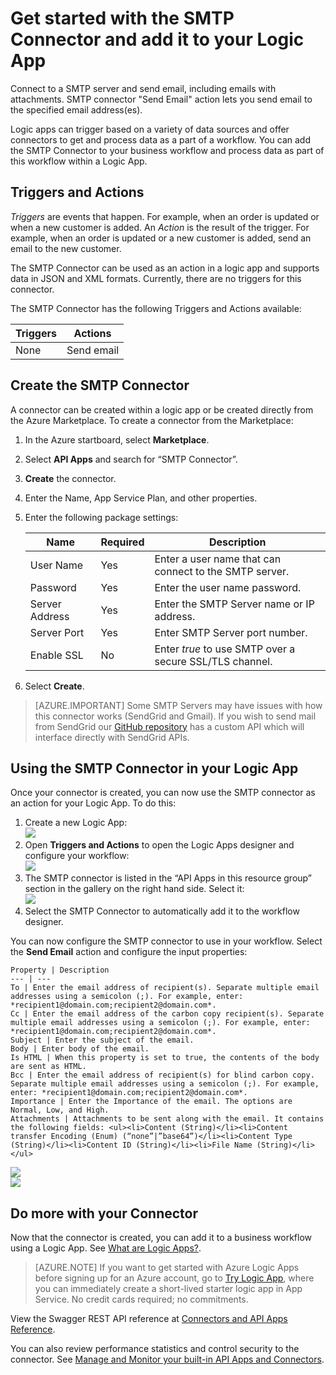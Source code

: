 <properties
   pageTitle="Using the SMTP Connector in Logic Apps | Microsoft Azure App Service"
   description="How to create and configure the SMTP Connector or API app and use it in a logic app in Azure App Service"
   services="app-service\logic"
   documentationCenter=".net,nodejs,java"
   authors="rajeshramabathiran"
   manager="dwrede"
   editor=""/>

<tags
   ms.service="app-service-logic"
   ms.devlang="multiple"
   ms.topic="article"
   ms.tgt_pltfrm="na"
   ms.workload="integration"
   ms.date="11/11/2015"
   ms.author="rajram"/>


# Get started with the SMTP Connector and add it to your Logic App
Connect to a SMTP server and send email, including emails with attachments. SMTP connector "Send Email" action lets you send email to the specified email address(es).

Logic apps can trigger based on a variety of data sources and offer connectors to get and process data as a part of a workflow. You can add the SMTP Connector to your business workflow and process data as part of this workflow within a Logic App. 


## Triggers and Actions
*Triggers* are events that happen. For example, when an order is updated or when a new customer is added. An *Action* is the result of the trigger. For example, when an order is updated or a new customer is added, send an email to the new customer.

The SMTP Connector can be used as an action in a logic app and supports data in JSON and XML formats. Currently, there are no triggers for this connector.

The SMTP Connector has the following Triggers and Actions available:

Triggers | Actions
--- | ---
None | Send email


## Create the SMTP Connector
A connector can be created within a logic app or be created directly from the Azure Marketplace. To create a connector from the Marketplace:  

1. In the Azure startboard, select **Marketplace**.
2. Select **API Apps** and search for “SMTP Connector”.
3. **Create** the connector.
4. Enter the Name, App Service Plan, and other properties.
5. Enter the following package settings:

    Name | Required |  Description
    --- | --- | ---
    User Name | Yes | Enter a user name that can connect to the SMTP server.
    Password | Yes | Enter the user name password.
    Server Address | Yes | Enter the SMTP Server name or IP address.
    Server Port | Yes | Enter SMTP Server port number.
    Enable SSL | No | Enter *true* to use SMTP over a secure SSL/TLS channel.

6. Select **Create**.

> [AZURE.IMPORTANT] Some SMTP Servers may have issues with how this connector works (SendGrid and Gmail).  If you wish to send mail from SendGrid our [GitHub repository](https://github.com/logicappsio/SendGridAPI) has a custom API which will interface directly with SendGrid APIs.

## Using the SMTP Connector in your Logic App
Once your connector is created, you can now use the SMTP connector as an action for your Logic App. To do this:

1.  Create a new Logic App:  
![][2]
2.  Open **Triggers and Actions** to open the Logic Apps designer and configure your workflow:  
![][3]
3.  The SMTP connector is listed in the “API Apps in this resource group” section in the gallery on the right hand side. Select it:  
![][4]
4.  Select the SMTP Connector to automatically add it to the workflow designer.

You can now configure the SMTP connector to use in your workflow. Select the **Send Email** action and configure the input properties:

    Property | Description
    --- | ---
    To | Enter the email address of recipient(s). Separate multiple email addresses using a semicolon (;). For example, enter: *recipient1@domain.com;recipient2@domain.com*.
    Cc | Enter the email address of the carbon copy recipient(s). Separate multiple email addresses using a semicolon (;). For example, enter: *recipient1@domain.com;recipient2@domain.com*.
    Subject | Enter the subject of the email.
    Body | Enter body of the email.
    Is HTML | When this property is set to true, the contents of the body are sent as HTML.
    Bcc | Enter the email address of recipient(s) for blind carbon copy. Separate multiple email addresses using a semicolon (;). For example, enter: *recipient1@domain.com;recipient2@domain.com*.
    Importance | Enter the Importance of the email. The options are Normal, Low, and High.
    Attachments | Attachments to be sent along with the email. It contains the following fields: <ul><li>Content (String)</li><li>Content transfer Encoding (Enum) (“none”|”base64”)</li><li>Content Type (String)</li><li>Content ID (String)</li><li>File Name (String)</li></ul>

![][5]  
![][6]

## Do more with your Connector
Now that the connector is created, you can add it to a business workflow using a Logic App. See [What are Logic Apps?](app-service-logic-what-are-logic-apps.md).

>[AZURE.NOTE] If you want to get started with Azure Logic Apps before signing up for an Azure account, go to [Try Logic App](https://tryappservice.azure.com/?appservice=logic), where you can immediately create a short-lived starter logic app in App Service. No credit cards required; no commitments.

View the Swagger REST API reference at [Connectors and API Apps Reference](http://go.microsoft.com/fwlink/p/?LinkId=529766).

You can also review performance statistics and control security to the connector. See [Manage and Monitor your built-in API Apps and Connectors](app-service-logic-monitor-your-connectors.md).

<!--Image references-->
[1]: ./media/app-service-logic-connector-smtp/img1.PNG
[2]: ./media/app-service-logic-connector-smtp/img2.PNG
[3]: ./media/app-service-logic-connector-smtp/img3.png
[4]: ./media/app-service-logic-connector-smtp/img4.PNG
[5]: ./media/app-service-logic-connector-smtp/img5.PNG
[6]: ./media/app-service-logic-connector-smtp/img6.PNG




<!--HONumber=Mar16_HO4-->



